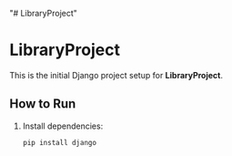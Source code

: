 "# LibraryProject" 
# LibraryProject

This is the initial Django project setup for **LibraryProject**.

## How to Run
1. Install dependencies:
   ```bash
   pip install django
